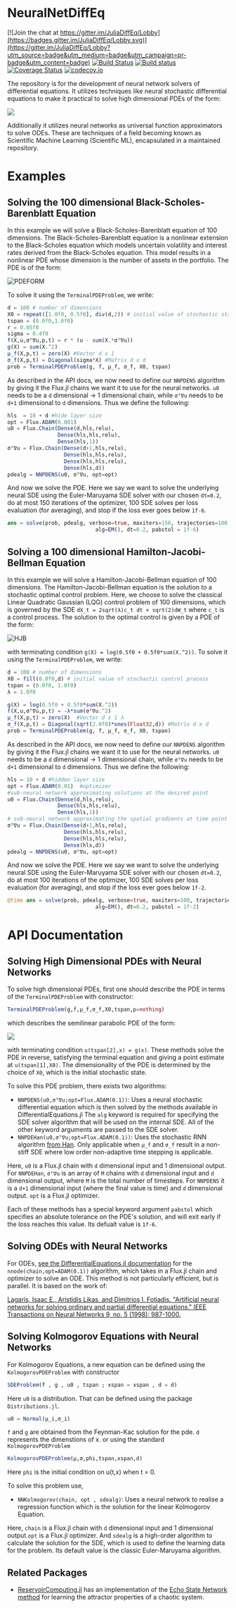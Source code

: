 # NeuralNetDiffEq

[![Join the chat at https://gitter.im/JuliaDiffEq/Lobby](https://badges.gitter.im/JuliaDiffEq/Lobby.svg)](https://gitter.im/JuliaDiffEq/Lobby?utm_source=badge&utm_medium=badge&utm_campaign=pr-badge&utm_content=badge)
[![Build Status](https://travis-ci.org/JuliaDiffEq/NeuralNetDiffEq.jl.svg?branch=master)](https://travis-ci.org/JuliaDiffEq/NeuralNetDiffEq.jl)
[![Build status](https://ci.appveyor.com/api/projects/status/v0eop301bx105av4?svg=true)](https://ci.appveyor.com/project/ChrisRackauckas/neuralnetdiffeq-jl)
[![Coverage Status](https://coveralls.io/repos/JuliaDiffEq/NeuralNetDiffEq.jl/badge.svg?branch=master&service=github)](https://coveralls.io/github/JuliaDiffEq/NeuralNetDiffEq.jl?branch=master)
[![codecov.io](http://codecov.io/github/JuliaDiffEq/NeuralNetDiffEq.jl/coverage.svg?branch=master)](http://codecov.io/github/JuliaDiffEq/NeuralNetDiffEq.jl?branch=master)

The repository is for the development of neural network solvers of differential equations.
It utilizes techniques like neural stochastic differential equations to make it
practical to solve high dimensional PDEs of the form:

![](https://user-images.githubusercontent.com/1814174/63212617-48980480-c0d5-11e9-9fec-0776117464c7.PNG)

Additionally it utilizes neural networks as universal function approximators to
solve ODEs. These are techniques of a field becoming known as Scientific Machine
Learning (Scientific ML), encapsulated in a maintained repository.

# Examples

## Solving the 100 dimensional Black-Scholes-Barenblatt Equation

In this example we will solve a Black-Scholes-Barenblatt equation of 100 dimensions.
The Black-Scholes-Barenblatt equation is a nonlinear extension to the Black-Scholes
equation which models uncertain volatility and interest rates derived from the
Black-Scholes equation. This model results in a nonlinear PDE whose dimension
is the number of assets in the portfolio. The PDE is of the form:

![PDEFORM]()

To solve it using the `TerminalPDEProblem`, we write:

```julia
d = 100 # number of dimensions
X0 = repeat([1.0f0, 0.5f0], div(d,2)) # initial value of stochastic state
tspan = (0.0f0,1.0f0)
r = 0.05f0
sigma = 0.4f0
f(X,u,σᵀ∇u,p,t) = r * (u - sum(X.*σᵀ∇u))
g(X) = sum(X.^2)
μ_f(X,p,t) = zero(X) #Vector d x 1
σ_f(X,p,t) = Diagonal(sigma*X) #Matrix d x d
prob = TerminalPDEProblem(g, f, μ_f, σ_f, X0, tspan)
```

As described in the API docs, we now need to define our `NNPDENS` algorithm
by giving it the Flux.jl chains we want it to use for the neural networks.
`u0` needs to be a `d` dimensional -> 1 dimensional chain, while `σᵀ∇u`
needs to be `d+1` dimensional to `d` dimensions. Thus we define the following:

```julia
hls  = 10 + d #hide layer size
opt = Flux.ADAM(0.001)
u0 = Flux.Chain(Dense(d,hls,relu),
                Dense(hls,hls,relu),
                Dense(hls,1))
σᵀ∇u = Flux.Chain(Dense(d+1,hls,relu),
                  Dense(hls,hls,relu),
                  Dense(hls,hls,relu),
                  Dense(hls,d))
pdealg = NNPDENS(u0, σᵀ∇u, opt=opt)
```

And now we solve the PDE. Here we say we want to solve the underlying neural
SDE using the Euler-Maruyama SDE solver with our chosen `dt=0.2`, do at most
150 iterations of the optimizer, 100 SDE solves per loss evaluation (for averaging),
and stop if the loss ever goes below `1f-6`.

```julia
ans = solve(prob, pdealg, verbose=true, maxiters=150, trajectories=100,
                            alg=EM(), dt=0.2, pabstol = 1f-6)
```

## Solving a 100 dimensional Hamilton-Jacobi-Bellman Equation

In this example we will solve a Hamilton-Jacobi-Bellman equation of 100 dimensions.
The Hamilton-Jacobi-Bellman equation is the solution to a stochastic optimal
control problem. Here, we choose to solve the classical Linear Quadratic Gaussian
(LQG) control problem of 100 dimensions, which is governed by the SDE
`dX_t = 2sqrt(λ)c_t dt + sqrt(2)dW_t` where `c_t` is a control process. The solution
to the optimal control is given by a PDE of the form:

![HJB](https://user-images.githubusercontent.com/1814174/63213366-b1817b80-c0d9-11e9-99b2-c8c08b86d2d5.PNG)

with terminating condition `g(X) = log(0.5f0 + 0.5f0*sum(X.^2))`. To solve it
using the `TerminalPDEProblem`, we write:

```julia
d = 100 # number of dimensions
X0 = fill(0.0f0,d) # initial value of stochastic control process
tspan = (0.0f0, 1.0f0)
λ = 1.0f0

g(X) = log(0.5f0 + 0.5f0*sum(X.^2))
f(X,u,σᵀ∇u,p,t) = -λ*sum(σᵀ∇u.^2)
μ_f(X,p,t) = zero(X)  #Vector d x 1 λ
σ_f(X,p,t) = Diagonal(sqrt(2.0f0)*ones(Float32,d)) #Matrix d x d
prob = TerminalPDEProblem(g, f, μ_f, σ_f, X0, tspan)
```

As described in the API docs, we now need to define our `NNPDENS` algorithm
by giving it the Flux.jl chains we want it to use for the neural networks.
`u0` needs to be a `d` dimensional -> 1 dimensional chain, while `σᵀ∇u`
needs to be `d+1` dimensional to `d` dimensions. Thus we define the following:

```julia
hls = 10 + d #hidden layer size
opt = Flux.ADAM(0.01)  #optimizer
#sub-neural network approximating solutions at the desired point
u0 = Flux.Chain(Dense(d,hls,relu),
                Dense(hls,hls,relu),
                Dense(hls,1))
# sub-neural network approximating the spatial gradients at time point
σᵀ∇u = Flux.Chain(Dense(d+1,hls,relu),
                  Dense(hls,hls,relu),
                  Dense(hls,hls,relu),
                  Dense(hls,d))
pdealg = NNPDENS(u0, σᵀ∇u, opt=opt)
```

And now we solve the PDE. Here we say we want to solve the underlying neural
SDE using the Euler-Maruyama SDE solver with our chosen `dt=0.2`, do at most
100 iterations of the optimizer, 100 SDE solves per loss evaluation (for averaging),
and stop if the loss ever goes below `1f-2`.

```julia
@time ans = solve(prob, pdealg, verbose=true, maxiters=100, trajectories=100,
                            alg=EM(), dt=0.2, pabstol = 1f-2)

```

# API Documentation

## Solving High Dimensional PDEs with Neural Networks

To solve high dimensional PDEs, first one should describe the PDE in terms of
the `TerminalPDEProblem` with constructor:

```julia
TerminalPDEProblem(g,f,μ_f,σ_f,X0,tspan,p=nothing)
```

which describes the semilinear parabolic PDE of the form:

![](https://user-images.githubusercontent.com/1814174/63212617-48980480-c0d5-11e9-9fec-0776117464c7.PNG)

with terminating condition `u(tspan[2],x) = g(x)`. These methods solve the PDE in
reverse, satisfying the terminal equation and giving a point estimate at
`u(tspan[1],X0)`. The dimensionality of the PDE is determined by the choice
of `X0`, which is the initial stochastic state.

To solve this PDE problem, there exists two algorithms:

- `NNPDENS(u0,σᵀ∇u;opt=Flux.ADAM(0.1))`: Uses a neural stochastic differential
  equation which is then solved by the methods available in DifferentialEquations.jl
  The `alg` keyword is required for specifying the SDE solver algorithm that
  will be used on the internal SDE. All of the other keyword arguments are passed
  to the SDE solver.
- `NNPDEHan(u0,σᵀ∇u;opt=Flux.ADAM(0.1))`: Uses the stochastic RNN algorithm
  [from Han](https://www.pnas.org/content/115/34/8505). Only applicable when
  `μ_f` and `σ_f` result in a non-stiff SDE where low order non-adaptive time
  stepping is applicable.

Here, `u0` is a Flux.jl chain with `d` dimensional input and 1 dimensional output.
For `NNPDEHan`, `σᵀ∇u` is an array of `M` chains with `d` dimensional input and
`d` dimensional output, where `M` is the total number of timesteps. For `NNPDENS`
it is a `d+1` dimensional input (where the final value is time) and `d` dimensional
output. `opt` is a Flux.jl optimizer.

Each of these methods has a special keyword argument `pabstol` which specifies
an absolute tolerance on the PDE's solution, and will exit early if the loss
reaches this value. Its defualt value is `1f-6`.

## Solving ODEs with Neural Networks

For ODEs, [see the DifferentialEquations.jl documentation](http://docs.juliadiffeq.org/dev/solvers/ode_solve.html#NeuralNetDiffEq.jl-1)
for the `nnode(chain,opt=ADAM(0.1))` algorithm, which takes in a Flux.jl chain
and optimizer to solve an ODE. This method is not particularly efficient, but
is parallel. It is based on the work of:

[Lagaris, Isaac E., Aristidis Likas, and Dimitrios I. Fotiadis. "Artificial neural networks for solving ordinary and partial differential equations." IEEE Transactions on Neural Networks 9, no. 5 (1998): 987-1000.](https://arxiv.org/pdf/physics/9705023.pdf)

## Solving Kolmogorov Equations with Neural Networks

For Kolmogorov Equations, a new equation can be defined using the `KolmogorovPDEProblem` with constructor
```julia
SDEProblem(f , g , u0 , tspan ; xspan = xspan , d = d)
```
Here `u0` is a distribution. That can be defined using the package `Distributions.jl`.
```julia
u0 = Normal(μ_i,σ_i)
```
`f` and `g` are obtained from the Feynman-Kac solution for the pde. `d` represents the dimenstions of x.
or using the standard `KolmogorovPDEProblem`
```julia
KolmogorovPDEProblem(μ,σ,phi,tspan,xspan,d)
```
Here `phi` is the initial condition on u(t,x) when t = 0.

To solve this problem use,

- `NNKolmogorov(chain, opt , sdealg)`: Uses a neural network to realise a regression function which is the solution for the linear Kolmogorov Equation.

 Here, `chain` is a Flux.jl chain with `d` dimensional input and 1 dimensional output.`opt` is a Flux.jl optimizer. And `sdealg` is a high-order algorithm to calculate the solution for the SDE, which is used to define the learning data for the problem. Its default value is the classic Euler-Maruyama algorithm.


## Related Packages

- [ReservoirComputing.jl](https://github.com/MartinuzziFrancesco/ReservoirComputing.jl) has an implementation of the [Echo State Network method](https://arxiv.org/pdf/1710.07313.pdf) for learning the attractor properties of a chaotic system.
